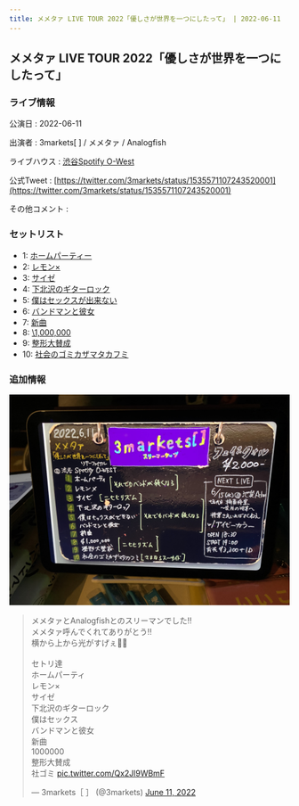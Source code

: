 ```yaml
---
title: メメタァ LIVE TOUR 2022「優しさが世界を一つにしたって」 | 2022-06-11
---
```

## メメタァ LIVE TOUR 2022「優しさが世界を一つにしたって」

### ライブ情報

公演日
:    2022-06-11

出演者
:    3markets[ ] / メメタァ / Analogfish

ライブハウス
:    [渋谷Spotify O-West](livehouse009.html)

公式Tweet
:    [https://twitter.com/3markets/status/1535571107243520001](https://twitter.com/3markets/status/1535571107243520001)

その他コメント
:    

### セットリスト

*  1: [ホームパーティー](song011.html)
*  2: [レモン×](song003.html)
*  3: [サイゼ](song004.html)
*  4: [下北沢のギターロック](song015.html)
*  5: [僕はセックスが出来ない](song006.html)
*  6: [バンドマンと彼女](song009.html)
*  7: [新曲](song001.html)
*  8: [\1,000,000](song022.html)
*  9: [整形大賛成](song005.html)
*  10: [社会のゴミカザマタカフミ](song002.html)


### 追加情報


[![セトリ画像](images/018.jpg)](images/018.jpg)


<blockquote class="twitter-tweet"><p lang="ja" dir="ltr">メメタァとAnalogfishとのスリーマンでした‼️<br>メメタァ呼んでくれてありがとう‼️<br>横から上から光がすげぇ🔆🔆<br><br>セトリ達<br>ホームパーティ<br>レモン×<br>サイゼ<br>下北沢のギターロック<br>僕はセックス<br>バンドマンと彼女<br>新曲<br>1000000<br>整形大賛成<br>社ゴミ <a href="https://t.co/Qx2Jl9WBmF">pic.twitter.com/Qx2Jl9WBmF</a></p>&mdash; 3markets［ ］ (@3markets) <a href="https://twitter.com/3markets/status/1535571107243520001?ref_src=twsrc%5Etfw">June 11, 2022</a></blockquote>
<script async src="https://platform.twitter.com/widgets.js" charset="utf-8"></script>


